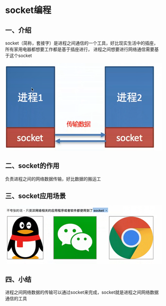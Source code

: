 # socket编程



## 一、介绍
socket（简称，套接字）是进程之间通信的一个工具，好比现实生活中的插座，所有家用电器都想要工作都是基于插座进行，
进程之间想要进行网络通信需要基于这个socket

![图 10](../../images/39378ff57f954865c9e3d72b0a7dd06e89e3c9a6990d9bea685aee38213fa3de.png)  

## 二、socket的作用
负责进程之间的网络数据传输，好比数据的搬运工

## 三、socket应用场景
![图 11](../../images/e58d9b21525b0480aa868e66615778eb367d8065d191250d5c652d2a765f5061.png)  

## 四、小结
进程之间网络数据的传输可以通过socket来完成，socket就是进程之间网络数据通信的工具



